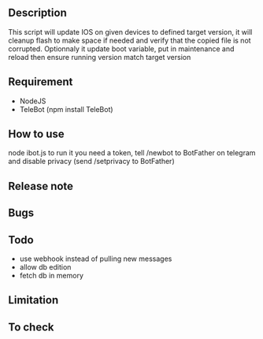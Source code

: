 Description
-------------
 This script will update IOS on given devices to defined target version, it will cleanup flash to make space if needed and verify that the copied file is not corrupted.
 Optionnaly it update boot variable, put in maintenance and reload then ensure running version match target version

Requirement
-------------
 - NodeJS
 - TeleBot (npm install TeleBot)

How to use
-------------
 node ibot.js to run it
 you need a token, tell /newbot to BotFather on telegram and disable privacy (send /setprivacy to BotFather)

Release note
-------------

Bugs
-------------


Todo
-------------
- use webhook instead of pulling new messages
- allow db edition
- fetch db in memory

Limitation
-------------


To check
-------------
